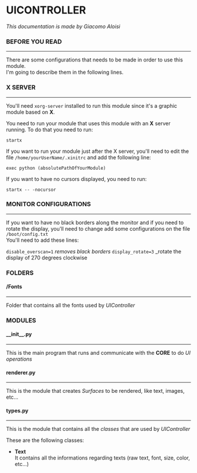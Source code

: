 # UICONTROLLER  
_This documentation is made by Giacomo Aloisi_

### BEFORE YOU READ
---
There are some configurations that needs to be made in order to
use this module.  
I'm going to describe them in the following lines.

### X SERVER
---
You'll need `xorg-server` installed to run this module since it's
a graphic module based on **X**.

You need to run your module that uses this module with an **X** server running.
To do that you need to run:

`startx`

If you want to run your module just after the X server, you'll need to edit
the file `/home/yourUserName/.xinitrc` and add the following line:

`exec python (absolutePathOfYourModule)`

If you want to have no cursors displayed, you need to run:

`startx -- -nocursor`

### MONITOR CONFIGURATIONS
---
If you want to have no black borders along the monitor and if you need
to rotate the display, you'll need to change add some configurations on
the file `/boot/config.txt`  
You'll need to add these lines:

`disable_overscan=1`    _removes black borders_
`display_rotate=3`		_rotate the display of 270 degrees clockwise

### FOLDERS
#### /Fonts
---
Folder that contains all the fonts used by _UIController_

### MODULES

#### \_\_init\_\_.py
---
This is the main program that runs and communicate with the **CORE** to do _UI operations_

#### renderer.py
---
This is the module that creates _Surfaces_ to be rendered, like text, images, etc...

#### types.py
---
This is the module that contains all the _classes_ that are used by _UIController_

These are the following classes:
* **Text**  
    It contains all the informations regarding texts (raw text, font, size, color, etc...)


